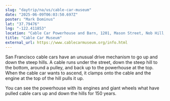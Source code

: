 ```yaml
---
slug: "daytrip/na/us/cable-car-museum"
date: "2025-06-09T06:03:50.697Z"
poster: "Mark Dominus"
lat: "37.79476"
lng: "-122.411853"
location: "Cable Car Powerhouse and Barn, 1201, Mason Street, Nob Hill, San Francisco, California, 94108, United States"
title: "Cable Car Museum"
external_url: https://www.cablecarmuseum.org/info.html
---
```

San Francisco cable cars have an unusual drive mechanism to go up and down the steep hills.  A cable runs under the street, down the steep hill to the bottom, around a pulley, and back up to the powerhouse at the top.  When the cable car wants to ascend, it clamps onto the cable and the engine at the top of the hill pulls it up.

You can see the powerhouse with its engines and giant wheels what have pulled cable cars up and down the hills for 150 years.

